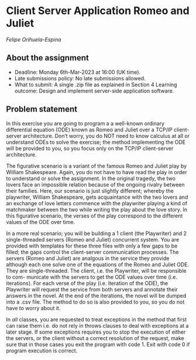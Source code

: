 # Client Server Application Romeo and Juliet

*Felipe Orihuela-Espina*

## About the assignment

- Deadline: Monday 6th-Mar-2023 at 16:00 (UK time).
- Late submissions policy: No late submissions allowed.
- What to submit: A single .zip file as explained in Section 4 Learning outcome: Design and implement server-side application software.

## Problem statement

In this exercise you are going to program a a well-known ordinary differential equation (ODE) known as Romeo and Juliet over a TCP/IP client-server architecture. Don’t worry, you do NOT need to know calculus at all or understand ODEs to solve the exercise; the method implementing the ODE will be provided to you, so you focus only on the TCP/IP client-server architecture.

The figurative scenario is a variant of the famous Romeo and Juliet play by William Shakespeare. Again, you do not have to have read the play in order to understand or solve the assignment. In the original tragedy, the two lovers face an impossible relation because of the ongoing rivalry between their families. Here, our scenario is just slightly different; whereby the playwriter, William Shakespeare, gets acquaintance with the two lovers and an exchange of love letters commence with the playwriter playing a kind of matchmaker between the two while writing the play about the love story. In this figurative scenario, the verses of the play correspond to the different values of the ODE over time.

In a more real scenario; you will be building a 1 client (the Playwriter) and 2 single-threaded servers (Romeo and Juliet) concurrent system. You are provided with templates for these three files with only a few gaps to be filled; the gaps control the client-server communication processes. The servers (Romeo and Juliet) are analgous in the service they provide although each one solve one of the equations of the Romeo and Juliet ODE. They are single-threaded. The client, i.e. the Playwriter, will be responsible to com- municate with the servers to get the ODE values over time (i.e. iterations). For each verse of the play (i.e. iteration of the ODE), the Playwriter will request the service from both servers and annotate their answers in the novel. At the end of the iterations, the novel will be dumped into a .csv file. The method to do so is also provided to you, so you do not have to worry about it.

In *all* classes, you are requested to treat exceptions in the method that first can raise them i.e. do not rely in throws clauses to deal with exceptions at a later stage. If some exceptions requires you to stop the execution of either the servers, or the client without a correct resolution of the request, make sure that in those cases you exit the program with code 1. Exit with code 0 if program execution is correct.

